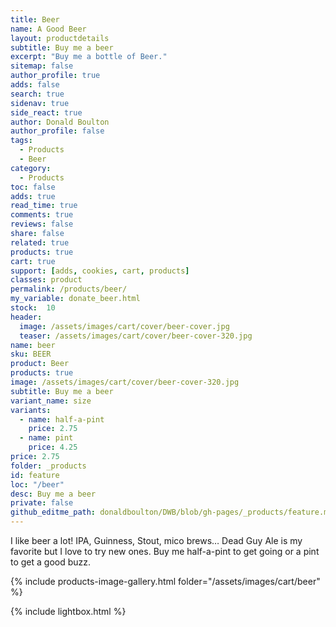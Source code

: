 ```yaml
---
title: Beer
name: A Good Beer
layout: productdetails
subtitle: Buy me a beer
excerpt: "Buy me a bottle of Beer."
sitemap: false
author_profile: true
adds: false
search: true
sidenav: true
side_react: true
author: Donald Boulton
author_profile: false
tags:
  - Products
  - Beer
category:
  - Products
toc: false
adds: true
read_time: true
comments: true
reviews: false
share: false
related: true
products: true
cart: true
support: [adds, cookies, cart, products]
classes: product
permalink: /products/beer/
my_variable: donate_beer.html
stock:  10
header:
  image: /assets/images/cart/cover/beer-cover.jpg
  teaser: /assets/images/cart/cover/beer-cover-320.jpg
name: beer
sku: BEER
product: Beer
products: true
image: /assets/images/cart/cover/beer-cover-320.jpg
subtitle: Buy me a beer
variant_name: size
variants:
  - name: half-a-pint
    price: 2.75
  - name: pint
    price: 4.25
price: 2.75
folder: _products
id: feature
loc: "/beer"
desc: Buy me a beer
private: false
github_editme_path: donaldboulton/DWB/blob/gh-pages/_products/feature.md
---
```


I like beer a lot! IPA, Guinness, Stout, mico brews… Dead Guy Ale is my favorite but I love to try new ones. Buy me half-a-pint to get going or a pint to get a good buzz.

{% include products-image-gallery.html folder="/assets/images/cart/beer" %}

{% include lightbox.html %}